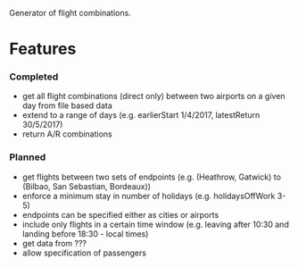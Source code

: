 Generator of flight combinations.

# Features

### Completed
* get all flight combinations (direct only) between two airports on a given day from file based data
* extend to a range of days (e.g. earlierStart 1/4/2017, latestReturn 30/5/2017)
* return A/R combinations

### Planned
* get flights between two sets of endpoints (e.g. (Heathrow, Gatwick) to (Bilbao, San Sebastian, Bordeaux))
* enforce a minimum stay in number of holidays (e.g. holidaysOffWork 3-5)
* endpoints can be specified either as cities or airports
* include only flights in a certain time window (e.g. leaving after 10:30 and landing before 18:30 - local times)
* get data from ???
* allow specification of passengers
